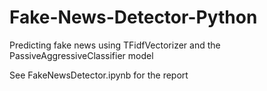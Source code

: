 # Fake-News-Detector-Python
Predicting fake news using TFidfVectorizer and the PassiveAggressiveClassifier model

See FakeNewsDetector.ipynb for the report
